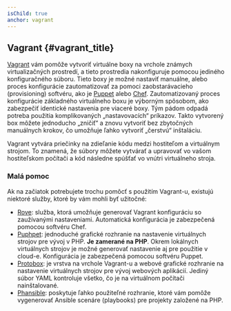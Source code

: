 ```yaml
---
isChild: true
anchor: vagrant
---
```


## Vagrant {#vagrant_title}

[Vagrant] vám pomôže vytvoriť virtuálne boxy na vrchole známych virtualizačných prostredí, a tieto
prostredia nakonfiguruje pomocou jediného konfiguračného súboru. Tieto boxy je možné nastaviť manuálne, 
alebo proces konfigurácie zautomatizovať za pomoci zaobstarávacieho (provisioning) softvéru, ako je 
[Puppet] alebo [Chef]. Zautomatizovaný proces konfigurácie základného virtuálneho boxu je výborným 
spôsobom, ako zabezpečiť identické nastavenia pre viaceré boxy. Tým pádom odpadá potreba použitia
komplikovaných „nastavovacích“ príkazov. Takto vytvorený box môžete jednoducho „zničiť“ a znovu vytvoriť
bez zbytočných manuálnych krokov, čo umožňuje ľahko vytvoriť „čerstvú“ inštaláciu. 

Vagrant vytvára priečinky na zdieľanie kódu medzi hostiteľom a virtuálnym strojom. To znamená, že súbory môžete
vytvárať a upravovať vo vašom hostiteľskom počítači a kód následne spúšťať vo vnútri virtuálneho stroja.

### Malá pomoc

Ak na začiatok potrebujete trochu pomôcť s použitím Vagrant-u, existujú niektoré služby, ktoré by vám mohli byť užitočné:

- [Rove][Rove]: služba, ktorá umožňuje generovať Vagrant konfiguráciu so zaužívanými nastaveniami.
Automatická konfigurácia je zabezpečená pomocou softvéru Chef.
- [Puphpet][Puphpet]: jednoduché grafické rozhranie na nastavenie virtuálnych strojov pre vývoj v PHP.
**Je zamerané na PHP**. Okrem lokálnych virtuálnych strojov je možné generovať nastavenie aj
pre použitie v cloud-e. Konfigurácia je zabezpečená pomocou softvéru Puppet.
- [Protobox][Protobox]: je vrstva na vrchole Vagrant-u a webové grafické rozhranie na nastavenie virtuálnych strojov
pre vývoj webových aplikácií. Jediný súbor YAML kontroluje všetko, čo je na virtuálnom počítači nainštalované.
- [Phansible][Phansible]: poskytuje ľahko použiteľné rozhranie, ktoré vám pomôže vygenerovať Ansible scenáre (playbooks)
pre projekty založené na PHP.


[Vagrant]: http://vagrantup.com/
[Puppet]: http://www.puppetlabs.com/
[Chef]: https://www.chef.io/
[Rove]: http://rove.io/
[Puphpet]: https://puphpet.com/
[Protobox]: http://getprotobox.com/
[Phansible]: http://phansible.com/
